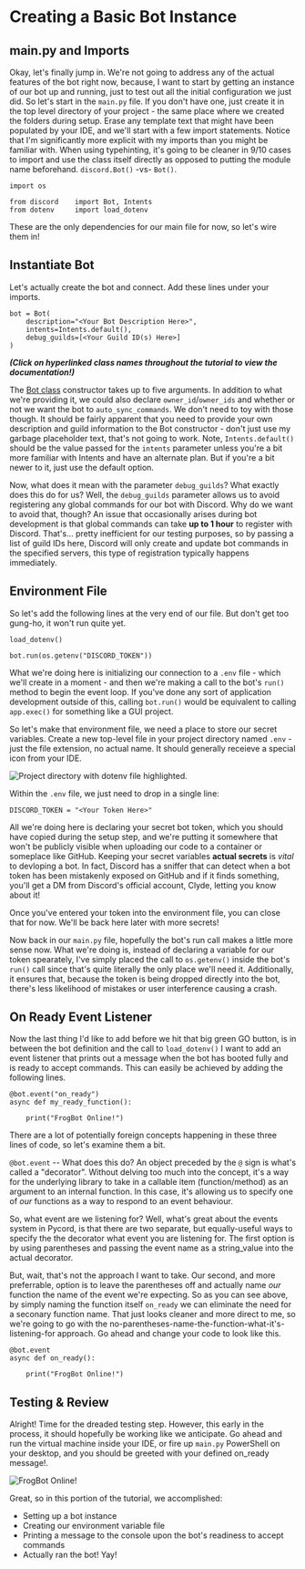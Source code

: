 # Creating a Basic Bot Instance

## main.py and Imports

Okay, let's finally jump in. We're not going to address any of the actual features of the bot right now, because, I want to start by getting an instance of our bot up and running, just to test out all the initial configuration we just did. So let's start in the `main.py` file. If you don't have one, just create it in the top level directory of your project - the same place where we created the folders during setup. Erase any template text that might have been populated by your IDE, and we'll start with a few import statements. Notice that I'm significantly more explicit with my imports than you might be familiar with. When using typehinting, it's going to be cleaner in 9/10 cases to import and use the class itself directly as opposed to putting the module name beforehand. `discord.Bot()` -vs- `Bot()`.

```
import os

from discord    import Bot, Intents
from dotenv     import load_dotenv
```

These are the only dependencies for our main file for now, so let's wire them in!

## Instantiate Bot

Let's actually create the bot and connect. Add these lines under your imports.

```
bot = Bot(
    description="<Your Bot Description Here>",
    intents=Intents.default(),
    debug_guilds=[<Your Guild ID(s) Here>]
)
```

***(Click on hyperlinked class names throughout the tutorial to view the documentation!)***

The [Bot class](https://docs.pycord.dev/en/stable/api/clients.html#discord.Bot) constructor takes up to five arguments. In addition to what we're providing it, we could also declare `owner_id`/`owner_ids` and whether or not we want the bot to `auto_sync_commands`. We don't need to toy with those though. It should be fairly apparent that you need to provide your own description and guild information to the Bot constructor - don't just use my garbage placeholder text, that's not going to work. Note, `Intents.default()` should be the value passed for the `intents` parameter unless you're a bit more familiar with Intents and have an alternate plan. But if you're a bit newer to it, just use the default option.

Now, what does it mean with the parameter `debug_guilds`? What exactly does this do for us? Well, the `debug_guilds` parameter allows us to avoid registering any global commands for our bot with Discord. Why do we want to avoid that, though? An issue that occasionally arises during bot development is that global commands can take **up to 1 hour** to register with Discord. That's... pretty inefficient for our testing purposes, so by passing a list of guild IDs here, Discord will only create and update bot commands in the specified servers, this type of registration typically happens immediately.

## Environment File
So let's add the following lines at the very end of our file. But don't get too gung-ho, it won't run quite yet.

```
load_dotenv()

bot.run(os.getenv("DISCORD_TOKEN"))
```

What we're doing here is initializing our connection to a `.env` file - which we'll create in a moment - and then we're making a call to the bot's `run()` method to begin the event loop. If you've done any sort of application development outside of this, calling `bot.run()` would be equivalent to calling `app.exec()` for something like a GUI project.

So let's make that environment file, we need a place to store our secret variables. Create a new top-level file in your project directory named `.env` - just the file extension, no actual name. It should generally receieve a special icon from your IDE.

![Project directory with dotenv file highlighted.](https://user-images.githubusercontent.com/79615185/226781305-a1184e6e-97ee-4b4d-b8c2-885cc29beb8e.png)

Within the `.env` file, we just need to drop in a single line:

```
DISCORD_TOKEN = "<Your Token Here>"
```

All we're doing here is declaring your secret bot token, which you should have copied during the setup step, and we're putting it somewhere that won't be publicly visible when uploading our code to a container or someplace like GitHub. Keeping your secret variables **actual secrets** is *vital* to devloping a bot. In fact, Discord has a sniffer that can detect when a bot token has been mistakenly exposed on GitHub and if it finds something, you'll get a DM from Discord's official account, Clyde, letting you know about it!

Once you've entered your token into the environment file, you can close that for now. We'll be back here later with more secrets! 

Now back in our `main.py` file, hopefully the bot's run call makes a little more sense now. What we're doing is, instead of declaring a variable for our token spearately, I've simply placed the call to `os.getenv()` inside the bot's `run()` call since that's quite literally the only place we'll need it. Additionally, it ensures that, because the token is being dropped directly into the bot, there's less likelihood of mistakes or user interference causing a crash.

## On Ready Event Listener

Now the last thing I'd like to add before we hit that big green GO button, is in between the bot definition and the call to `load_dotenv()` I want to add an event listener that prints out a message when the bot has booted fully and is ready to accept commands. This can easily be achieved by adding the following lines.

```
@bot.event("on_ready")
async def my_ready_function():

    print("FrogBot Online!")
````

There are a lot of potentially foreign concepts happening in these three lines of code, so let's examine them a bit.

`@bot.event` -- What does this do? An object preceded by the `@` sign is what's called a "decorator". Without delving too much into the concept, it's a way for the underlying library to take in a callable item (function/method) as an argument to an internal function. In this case, it's allowing us to specify one of *our* functions as a way to respond to an event behaviour. 

So, what event are we listening for? Well, what's great about the events system in Pycord, is that there are two separate, but equally-useful ways to specify the the decorator what event you are listening for. The first option is by using parentheses and passing the event name as a string_value into the actual decorator.

But, wait, that's not the approach I want to take. Our second, and more preferrable, option is to leave the parentheses off and actually name *our* function the name of the event we're expecting. So as you can see above, by simply naming the function itself `on_ready` we can eliminate the need for a seconary function name. That just looks cleaner and more direct to me, so we're going to go with the no-parentheses-name-the-function-what-it's-listening-for approach. Go ahead and change your code to look like this.

```
@bot.event
async def on_ready():

    print("FrogBot Online!")
```

## Testing & Review

Alright! Time for the dreaded testing step. However, this early in the process, it should hopefully be working like we anticipate. Go ahead and run the virtual machine inside your IDE, or fire up `main.py` PowerShell on your desktop, and you should be greeted with your defined on_ready message!.

![FrogBot Online!](https://user-images.githubusercontent.com/79615185/226791353-e0110779-baf2-47b1-817d-b8494672d059.png)

Great, so in this portion of the tutorial, we accomplished:
+ Setting up a bot instance
+ Creating our environment variable file
+ Printing a message to the console upon the bot's readiness to accept commands
+ Actually ran the bot! Yay!

